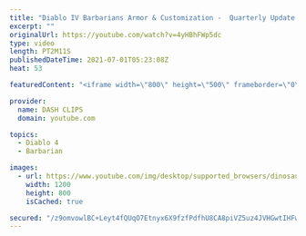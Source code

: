```yaml
---
title: "Diablo IV Barbarians Armor & Customization -  Quarterly Update June 2021"
excerpt: ""
originalUrl: https://youtube.com/watch?v=4yHBhFWp5dc
type: video
length: PT2M11S
publishedDateTime: 2021-07-01T05:23:08Z
heat: 53

featuredContent: "<iframe width=\"800\" height=\"500\" frameborder=\"0\" src=\"https://www.youtube.com/embed/4yHBhFWp5dc\" allow=\"accelerometer; autoplay; encrypted-media; gyroscope; picture-in-picture\" allowfullscreen></iframe>"

provider:
  name: DASH CLIPS
  domain: youtube.com

topics:
  - Diablo 4
  - Barbarian

images:
  - url: https://www.youtube.com/img/desktop/supported_browsers/dinosaur.png
    width: 1200
    height: 800
    isCached: true

secured: "/z9omvowlBC+Leyt4fQUqO7Etnyx6X9fzfPdfhU8CA8piVZ5uz4JVHGwtIHFw6FccJO4zFXDiIeW5uUVSzE8IhxwDk/hs9oA+dwe+kXEcy7eA8beIAeIKue0tyWIhfi+79qzwh27BzlllgHHID0WlMkmTY5VfWyfpO3U3YxRnAzVF5C7rsofVAzK8YTIIJUd5CgaSpN48rwuzehPXQLaAj6rmfw4cxrFnaQCD78rJ4BY0Sfi2cnARDV0VXwC7pzaF/eyVTMykt8Q0zXaM3fuQUf70OKcvEhK/HJN33kQHGUE8QEB4ljbUUrUQCQx2uGAmDiOtQ4HMedj8tNyD2dp2lQ4jrhFEFdDBRnXZ2Du+kTu7dD/ofD60LDDe0gG6u99kUwtabsGFh3chhszdUhyF9fZ7KSqr+GVLWYBfI73L5M=;BLi0Vhv4AlfLpsH9wsvUqA=="
---
```


